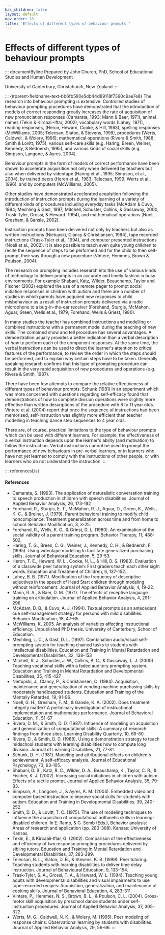 ```yaml
---
has_children: false
layout: default
nav_order: 10
title: 'Effects of different types of behaviour prompts '
---
```

# Effects of different types of behaviour prompts 


::: documentByline
Prepared by John Church, PhD, School of Educational Studies and Human
Development

University of Canterbury, Christchurch, New Zealand.
:::

::: {#parent-fieldname-text-bb6fb590e5db44d89118f7390c9ae7e8}
The research into behaviour prompting is extensive. Controlled studies
of behaviour prompting procedures have demonstrated that the
introduction of models of correct responding greatly increases the rate
of acquisition of new pronunciation responses (Camarata, 1993; Mann &
Baer, 1971), animal names (Tekin & Kircaali-Iftar, 2002), vocabulary
words (Lahey, 1971), reading responses, (Heron, Heward, Cooke, & Hill,
1983), spelling responses (McWilliams, 2005; Telecsan, Slaton, &
Stevens, 1999), procedures (Werts, Caldwell, & Wolery, 1996),
mathematical operations (Rivera & Smith, 1988; Smith & Lovitt, 1975),
various self-care skills (e.g. Haring, Breen, Weiner, Kennedy, &
Bednersh, 1995), and various kinds of social skills (e.g. Simpson,
Langone, & Ayres, 2004).

Behaviour prompts in the form of models of correct performance have been
shown to accelerate acquisition not only when delivered by teachers but
also when delivered by videotape (Haring et al., 1995; Simpson, et al.,
2004), by trained peers (Heron et al., 1983; Telecsan, 1999; Werts et
al., 1996), and by computers (McWilliams, 2005).

Other studies have demonstrated accelerated acquisition following the
introduction of instruction prompts during the learning of a variety of
different kinds of procedures including everyday tasks (McAdam & Cuvo,
1994; Mechling & Gast, 1997; Mitchell, Schuster, Collins, & Gassaway,
2000; Trask-Tyler, Grossi, & Heward. 1994), and mathematical operations
(Noell, Gresham, & Gansle, 2002).

Instruction prompts have been delivered not only by teachers but also as
written instructions (Nietupski, Clancy & Christiansen, 1984), tape
recorded instructions (Trask-Tyler et al., 1994), and computer presented
instructions (Noell et al., 2002). It is also possible to teach even
quite young children to recite the sequence of steps to be performed and
for the child to then self-prompt their way through a new procedure
(Vintere, Hemmes, Brown & Poulson, 2004).

The research on prompting includes research into the use of various
kinds of technology to deliver prompts in an accurate and timely fashion
in busy environments. For example Shabani, Katz, Wilder, Beauchamp,
Taylor and Fischer (2002) explored the use of a remote pager to prompt
social initiation responses in children with autism and there are a
number of studies in which parents have acquired new responses to child
misbehaviour as a result of instruction prompts delivered via a radio
microphone to a bug-in-the-ear receiver (Forehand, Sturgis, McMahon,
Aguar, Green, Wells et al., 1979; Forehand, Wells & Griest, 1980).

In many studies the teacher has combined instructions and modelling or
combined instructions with a permanent model during the teaching of new
skills. The combined show and tell procedure has several advantages. A
demonstration usually provides a better indication than a verbal
description of *how* to perform each of the component responses. At the
same time, the verbal instructions can be used to direct the learner\'s
attention to critical features of the performance, to review the order
in which the steps should be performed, and to explain why certain steps
have to be taken. Generally speaking research confirms that this type of
prompting procedure can result in the very rapid acquisition of new
procedures and operations (e.g. Rivera & Smith, 1987).

There have been few attempts to compare the relative effectiveness of
different types of behaviour prompts. Schunk (1981) in an experiment
which was more concerned with questions regarding self-efficacy found
that demonstrations of how to complete division operations were slightly
more effective than written descriptions of the procedure with 8 to 11
year olds. Vintere et al. (2004) report that once the sequence of
instructions had been memorised, self-instruction was slightly more
efficient than teacher modelling in teaching dance step sequences to 4
year olds.

There are, of course, practical limitations to the type of behaviour
prompts which can be used with different learners. For example, the
effectiveness of a verbal instruction depends upon the learner\'s
ability (and motivation) to follow the instruction. Verbal instructions
cannot be used to prompt the performance of new behaviours in pre-verbal
learners, or in learners who have not yet learned to comply with the
instructions of other people, or with learners who do not understand the
instruction.
:::

::: referencesList
#### References

-   Camarata, S. (1993). The application of naturalistic conversation
    training to speech production in children with speech disabilities.
    Journal of Applied Behavior Analysis, 26, 173-182
-   Forehand, R., Sturgis, E. T., McMahon, R. J., Aguar, D., Green, K.,
    Wells, K. C., & Breiner, J. (1979). Parent behavioral training to
    modify child noncompliance: Treatment generalization across time and
    from home to school. Behavior Modification, 3, 3-25.
-   Forehand, R., Wells, K. C., & Griest, D. L. (1980). An examination
    of the social validity of a parent training program. Behavior
    Therapy, 11, 488-502.
-   Haring, T. G., Breen, C. G., Weiner, J., Kennedy, C. H., &
    Bednersh, F. (1995). Using videotape modeling to facilitate
    generalized purchasing skills. Journal of Behavioral Education, 5,
    29-53.
-   Heron, T. E., Heward, W. L., Cooke, N. L., & Hill, D. S. (1983).
    Evaluation of a classwide peer tutoring system: First graders teach
    each other sight words. Education and Treatment of Children, 6,
    137-152.
-   Lahey, B. B. (1971). Modification of the frequency of descriptive
    adjectives in the speech of Head Start children through modeling
    without reinforcement. Journal of Applied Behavior Analysis, 4,
    19-22.
-   Mann, R. A., & Baer, D. M. (1971). The effects of receptive language
    training on articulation. Journal of Applied Behavior Analysis, 4,
    291-298.
-   McAdam, D. B., & Cuvo, A. J. (1994). Textual prompts as an
    antecedent cue self-management strategy for persons with mild
    disabilities. Behavior Modification, 18, 47-65.
-   McWilliams, K. 2005. An analysis of variables affecting
    instructional efficiency. Unpublished PhD thesis. University of
    Canterbury, School of Education.
-   Mechling, L. C., & Gast, D. L. (1997). Combination audio/visual
    self-prompting system for teaching chained tasks to students with
    intellectual disabilities. Education and Training in Mental
    Retardation and Developmental Disabilities, 32, 138-153
-   Mitchell, R. J., Schuster, J. W., Collins, B. C., & Gassaway, L. J.
    (2000). Teaching vocational skills with a faded auditory prompting
    system. Education and Training in Mental Retardation and
    Developmental Disabilities, 35, 415-427
-   Nietupski, J., Clancy, P., & Christiansen, C. (1984). Acquisition,
    maintenance and generalization of vending machine purchasing skills
    by moderately handicapped students. Education and Training of the
    Mentally Retarded, 19, 91-96.
-   Noell, G. H., Gresham, F. M., & Gansle, K. A. (2002). Does treatment
    integrity matter? A preliminary investigation of instructional
    implementation and mathematics performance. Journal of Behavioral
    Education, 11, 51-67
-   Rivera, D. M., & Smith, D. D. (1987). Influence of modeling on
    acquisition and generalization of computational skills: A summary of
    research findings from three sites. Learning Disability Quarterly,
    10, 69-80.
-   Rivera, D., & Smith, D. D. (1988). Using a demonstration strategy to
    teach midschool students with learning disabilities how to compute
    long division. Journal of Learning Disabilities, 21, 77-81.
-   Schunk, D. H. (1981). Modeling and attributional effects on
    children\'s achievement: A self-efficacy analysis. Journal of
    Educational Psychology, 73, 93-105.
-   Shabani, D. B., Katz, R. C., Wilder, D. A., Beauchamp, K.,
    Taylor, C. R., & Fischer, K. J. (2002). Increasing social
    initiations in children with autism: Effects of a tactile prompt.
    Journal of Applied Behavior Analysis, 35, 79-83.
-   Simpson, A., Langone, J., & Ayres, K. M. (2004). Embedded video and
    computer based instruction to improve social skills for students
    with autism. Education and Training in Developmental Disabilities,
    39, 240-252.
-   Smith, D. D., & Lovitt, T. C. (1975). The use of modeling techniques
    to influence the acquisition of computational arithmetic skills in
    learning-disabled children. In E. Ramp, & G. Semb (Eds.), Behavior
    analysis: Areas of research and application (pp. 283-308). Kansas:
    University of Kansas.
-   Tekin, E., & Kircaali-Iftar, G. (2002). Comparison of the
    effectiveness and efficiency of two response prompting procedures
    delivered by sibling tutors. Education and Training in Mental
    Retardation and Developmental Disabilities, 37, 283-299.
-   Telecsan, B. L., Slaton, D. B., & Stevens, K. B. (1999). Peer
    tutoring: Teaching students with learning disabilities to deliver
    time delay instruction. Journal of Behavioural Education, 9,
    133-154.
-   Trask-Tyler, S. A., Grossi, T. A., & Heward, W. L. (1994). Teaching
    young adults with developmental disabilities and visual impairments
    to use tape-recorded recipes: Acquisition, generalization, and
    maintenance of cooking skills. Journal of Behavioral Education, 4,
    283-311.
-   Vintere, P., Hemmes, N. S., Brown, B. L., & Poulson, C. L. (2004).
    Gross-motor skill acquisition by preschool dance students under
    self-instruction procedures. Journal of Applied Behavior Analysis,
    37, 305-322.
-   Werts, M. G., Caldwell, N. K., & Wolery, M. (1996). Peer modeling of
    response chains: Observational learning by students with
    disabilities. Journal of Applied Behavior Analysis, 29, 56-66.
:::
